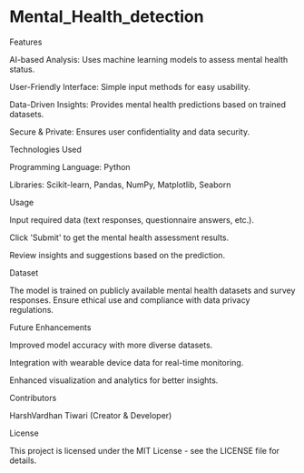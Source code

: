 # Mental_Health_detection
Features

AI-based Analysis: Uses machine learning models to assess mental health status.

User-Friendly Interface: Simple input methods for easy usability.

Data-Driven Insights: Provides mental health predictions based on trained datasets.

Secure & Private: Ensures user confidentiality and data security.

Technologies Used

Programming Language: Python

Libraries: Scikit-learn, Pandas, NumPy, Matplotlib, Seaborn


Usage

Input required data (text responses, questionnaire answers, etc.).

Click 'Submit' to get the mental health assessment results.

Review insights and suggestions based on the prediction.

Dataset

The model is trained on publicly available mental health datasets and survey responses. Ensure ethical use and compliance with data privacy regulations.

Future Enhancements

Improved model accuracy with more diverse datasets.

Integration with wearable device data for real-time monitoring.

Enhanced visualization and analytics for better insights.

Contributors

HarshVardhan Tiwari (Creator & Developer)

License

This project is licensed under the MIT License - see the LICENSE file for details.
